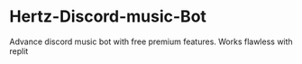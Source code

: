 # Hertz-Discord-music-Bot
Advance discord music bot with free premium features.  Works flawless with replit
